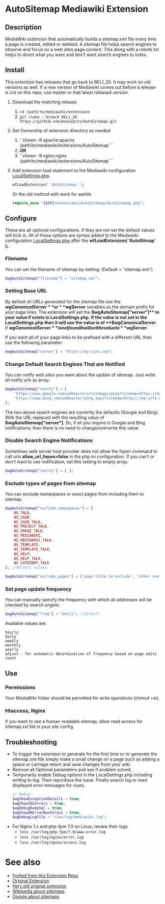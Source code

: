 # AutoSitemap Mediawiki Extension

## Description
MediaWiki extension that automatically builds a sitemap.xml file every time a page is created, edited or deleted. A sitemap file helps search engines to observe and focus on a web sites page content. 
This along with a robots.txt helps to direct what you want and don't want search engines to index.

## Install
This extension has releases that go back to REL1_20. It may work on old versions as well. 
If a new version of Mediawiki comes out before a release is cut on this repo; use master or that latest released version.

1. Download the matching release
    1. ```cd /path/to/mediawiki/extensions```
    2. ```git clone --branch REL1_28 https://github.com/bonusbits/AutoSitemap.git```
    
2. Set Ownership of extension directory as needed
    1. ``chown -R apache:apache /path/to/mediawiki/extensions/AutoSitemap```
    2.  **OR**
    3. ``chown -R nginx:nginx /path/to/mediawiki/extensions/AutoSitemap```
3. Add extension load statement to the Mediawiki configuration [LocalSettings.php](https://www.mediawiki.org/wiki/Manual:LocalSettings.php).<br>
    ```php
    wfLoadExtension( 'AutoSitemap' );
    ```
    Or the old method with work for awhile<br>
    ```php
    require_once "{$IP}/extensions/AutoSitemap/AutoSitemap.php";
    ```

## Configure
These are all optional configurations. If they are not set the default values will kick in. All of these options are syntax added to the Mediawiki configuration [LocalSettings.php](https://www.mediawiki.org/wiki/Manual:LocalSettings.php) after the **wfLoadExtension( 'AutoSitmap' );**.

### Filename
You can set the filename of sitemap by setting: (Default = "sitemap.xml")

```php
$wgAutoSitemap["filename"] = "sitemap.xml";
```

### Setting Base URL
By default all URLs generated for the sitemap file use the **$wgCanonicalServer** or **$wgServer** variables as the domain prefix for your page links. 
The extension will set the **$wgAutoSitemap["server"]** to your value if exists in LocalSettings.php. 
If the value is not set in the LocalSettings.php then it will use the value is of **$wgCanonicalServer**. 
If **$wgCanonicalServer** is not found it will set the value to **$wgServer**. 

If you want all of your page links to be prefixed with a different URL then use the following parameter: 
 
```php
$wgAutoSitemap["server"] = "https://my-site.com";
```
### Change Default Search Engines That are Notified
You can notify web sites you want about the update of sitemap. Just write all notify urls as array:

```php
$wgAutoSitemap["notify"] = [
    'https://www.google.com/webmasters/sitemaps/ping?sitemap=https://my-site.com/sitemap.xml',
    'https://www.bing.com/webmaster/ping.aspx?sitemap=https://my-site.com/sitemap.xml',
];
```
The two above search engines are currently the defaults (Google and Bing). 
With the URL replaced with the resulting value of **$wgAutoSitemap["server"]**.
So, if all you require is Google and Bing notifications; then there is no need to change/overwrite this value. 

### Disable Search Engine Notifications
Sometimes web server host provider does not allow the fopen command to call urls **allow_url_fopen=false** in the php.ini configuration. 
If you can't or don't want to use notification, set this setting to empty array.

```php
$wgAutoSitemap["notify"] = [ ];
```

### Exclude types of pages from sitemap
You can exclude namespaces or exact pages from including them to sitemap:

```php
$wgAutoSitemap["exclude_namespaces"] = [
    NS_TALK,
    NS_USER,   
    NS_USER_TALK,
    NS_PROJECT_TALK,
    NS_IMAGE_TALK,
    NS_MEDIAWIKI,   
    NS_MEDIAWIKI_TALK,
    NS_TEMPLATE,
    NS_TEMPLATE_TALK,
    NS_HELP,   
    NS_HELP_TALK,
    NS_CATEGORY_TALK
]; //default values

$wgAutoSitemap["exclude_pages"] = ['page title to exclude', 'other one'];
```
### Set page update frequency
You can manually specify the frequency with which all addresses will be checked by search engine:

```php
$wgAutoSitemap["freq"] = "daily"; //default
```

Available values are:

```
hourly
daily
weekly
monthly
yearly
adjust - for automatic determination of frequency based on page edits count
```

## Use
### Permissions
Your MediaWiki folder should be permitted for write operations (chmod +w).

### Htaccess, Nginx
If you want to see a human-readable sitemap, allow read access for sitemap.xsl file in your site config.

## Troubleshooting
* To trigger the extension to generate for the first time or re-generate the sitemap.xml file simply make a small change on a page such as adding a space or carriage return and save changes from your wiki.
* Remove all Optional parameters and see if problem solved.
* Temporarily enable Debug options in the LocalSettings.php including writing to log. Then reproduce the issue. Finally search log or read displayed error messages for clues.
    ```php
    // Debug
    $wgShowExceptionDetails = true;
    $wgShowSQLErrors = true;
    $wgDebugDumpSql = true;
    $wgShowDBErrorBacktrace = true;
    $wgDebugLogFile = "/var/log/mediawiki.log";
    ```
* For Nginx 1.x and php-fpm 7.0 on Linux; review their logs
    * ```less /var/log/php-fpm/7.0/www-error.log```
    * ```less /var/log/nginx/error.log```
    * ```less /var/log/nginx/access.log```

# See also
* [Forked from this Extension Repo](https://github.com/dolfinus/AutoSitemap.git)
* [Original Extension](https://www.mediawiki.org/wiki/Extension:AutoSitemap)
* [Very old original extension](https://www.mediawiki.org/wiki/Extension:ManualSitemap)
* [Wikipedia about sitemaps](https://en.wikipedia.org/wiki/Sitemaps)
* [Google about sitemaps](https://support.google.com/webmasters/answer/156184)
